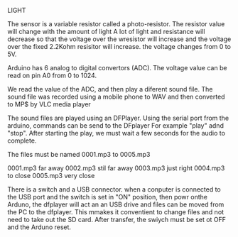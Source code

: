 
LIGHT

The sensor is a variable resistor called a  photo-resistor. 
The resistor value will change with the amount of light
A lot of light and resistance will decrease  so that the voltage over the wresistor will increase
and the voltage over the fixed 2.2Kohm resisitor will increase. the voltage changes from 0 to 5V.

Arduino has 6 analog to digital convertors (ADC). The voltage value can be read on pin A0 from
0 to 1024. 

We read the value of the ADC, and then play a diferent sound file.
The sound file was recorded using a mobile phone to WAV and then converted to MP$ by VLC media player

The sound files are played using an DFPlayer. Using the serial port from the arduino, commands can be send to the DFplayer
For example "play" adnd "stop". After starting the play, we must wait a few seconds for the audio to complete.

The files must be named 0001.mp3 to 0005.mp3

0001.mp3 far away 
0002.mp3 stil far away
0003.mp3 just right
0004.mp3 to close
0005.mp3 very close

There is a switch and a USB connector. when a conputer is connected to the USB port and the switch is set in "ON" position, then powr onthe Arduno, the dfplayer will act an an USB drive and files can be moved from the PC to the dfplayer. 
This mmakes it conventient to change files and not need to take out the SD card.  After transfer, the swiych must be set ot OFF and the Arduno reset.



